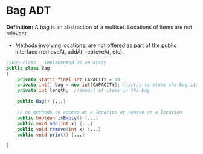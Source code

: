 # Bag ADT

**Definition:** A bag is an abstraction of a multiset. Locations of items are not relevant.

- Methods involving locations: are not offered as part of the public interface (removeAt, addAt, retrieveAt, etc).

```java
//Bag class – implemented as an array
public class Bag
{
    private static final int CAPACITY = 10;
    private int[] bag = new int[CAPACITY]; //array to store the bag items
    private int length;  //amount of items in the bag

    public Bag() {...}

    // no methods to access at a location or remove at a location
    public boolean isEmpty() {...}
    public void add(int x) {...}
    public void remove(int x) {...}
    public void print() {...}

}

```
